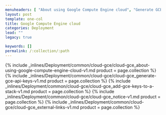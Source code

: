 ```yaml
---
menuheaders: [ "About using Google Compute Engine cloud", "Generate GCE API keys", "Add GCE keys to a stack", "Notice", "External links" ]
layout: post
template: one-col
title: Google Compute Engine cloud
categories: Deployment
lead: ""
legacy: true

keywords: []
permalink: /:collection/:path
---
```






<a href="#about-using-google-compute-engine-cloud"></a>{% include _inlines/Deployment/common/cloud-gce/cloud-gce_about-using-google-compute-engine-cloud-v1.md  product = page.collection %}
<a href="#generate-gce-api-keys"></a>{% include _inlines/Deployment/common/cloud-gce/cloud-gce_generate-gce-api-keys-v1.md  product = page.collection %}
<a href="#add-gce-keys-to-a-stack"></a>{% include _inlines/Deployment/common/cloud-gce/cloud-gce_add-gce-keys-to-a-stack-v1.md  product = page.collection %}
<a href="#notice"></a>{% include _inlines/Deployment/common/cloud-gce/cloud-gce_notice-v1.md  product = page.collection %}
<a href="#external-links"></a>{% include _inlines/Deployment/common/cloud-gce/cloud-gce_external-links-v1.md  product = page.collection %}